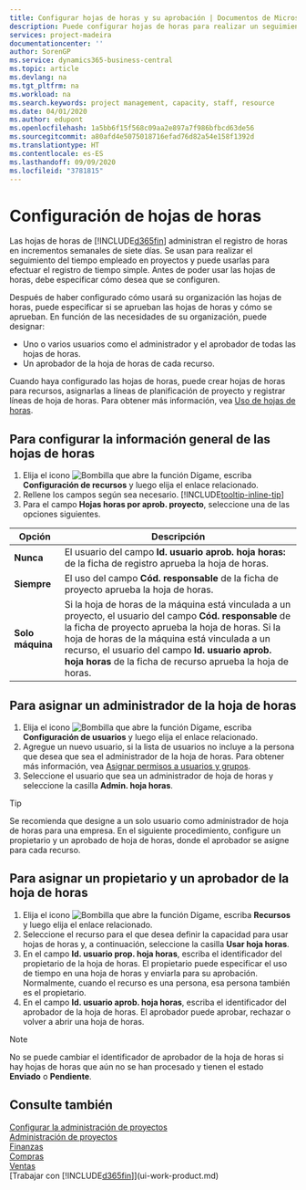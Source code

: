 ```yaml
---
title: Configurar hojas de horas y su aprobación | Documentos de Microsoft
description: Puede configurar hojas de horas para realizar un seguimiento del tiempo empleado en proyectos y el uso recursos, lo que le ayudará en la administración de proyectos, personal y capacidad
services: project-madeira
documentationcenter: ''
author: SorenGP
ms.service: dynamics365-business-central
ms.topic: article
ms.devlang: na
ms.tgt_pltfrm: na
ms.workload: na
ms.search.keywords: project management, capacity, staff, resource
ms.date: 04/01/2020
ms.author: edupont
ms.openlocfilehash: 1a5bb6f15f568c09aa2e897a7f986bfbcd63de56
ms.sourcegitcommit: a80afd4e5075018716efad76d82a54e158f1392d
ms.translationtype: HT
ms.contentlocale: es-ES
ms.lasthandoff: 09/09/2020
ms.locfileid: "3781815"
---
```

# <a name="set-up-time-sheets"></a>Configuración de hojas de horas
Las hojas de horas de [!INCLUDE[d365fin](includes/d365fin_md.md)] administran el registro de horas en incrementos semanales de siete días. Se usan para realizar el seguimiento del tiempo empleado en proyectos y puede usarlas para efectuar el registro de tiempo simple. Antes de poder usar las hojas de horas, debe especificar cómo desea que se configuren.

Después de haber configurado cómo usará su organización las hojas de horas, puede especificar si se aprueban las hojas de horas y cómo se aprueban. En función de las necesidades de su organización, puede designar:

* Uno o varios usuarios como el administrador y el aprobador de todas las hojas de horas.
* Un aprobador de la hoja de horas de cada recurso.

Cuando haya configurado las hojas de horas, puede crear hojas de horas para recursos, asignarlas a líneas de planificación de proyecto y registrar líneas de hoja de horas. Para obtener más información, vea [Uso de hojas de horas](projects-how-use-time-sheets.md).

## <a name="to-set-up-general-information-for-time-sheets"></a>Para configurar la información general de las hojas de horas
1. Elija el icono ![Bombilla que abre la función Dígame](media/ui-search/search_small.png "Dígame qué desea hacer"), escriba **Configuración de recursos** y luego elija el enlace relacionado.  
2. Rellene los campos según sea necesario. [!INCLUDE[tooltip-inline-tip](includes/tooltip-inline-tip_md.md)]
3. Para el campo **Hojas horas por aprob. proyecto**, seleccione una de las opciones siguientes.

| Opción | Descripción |
| --- | --- |
| **Nunca** |El usuario del campo **Id. usuario aprob. hoja horas:** de la ficha de registro aprueba la hoja de horas. |
| **Siempre** |El uso del campo **Cód. responsable** de la ficha de proyecto aprueba la hoja de horas. |
| **Solo máquina** |Si la hoja de horas de la máquina está vinculada a un proyecto, el usuario del campo **Cód. responsable** de la ficha de proyecto aprueba la hoja de horas. Si la hoja de horas de la máquina está vinculada a un recurso, el usuario del campo **Id. usuario aprob. hoja horas** de la ficha de recurso aprueba la hoja de horas. |

## <a name="to-assign-a-time-sheet-administrator"></a>Para asignar un administrador de la hoja de horas
1. Elija el icono ![Bombilla que abre la función Dígame](media/ui-search/search_small.png "Dígame qué desea hacer"), escriba **Configuración de usuarios** y luego elija el enlace relacionado.  
2. Agregue un nuevo usuario, si la lista de usuarios no incluye a la persona que desea que sea el administrador de la hoja de horas. Para obtener más información, vea [Asignar permisos a usuarios y grupos](ui-define-granular-permissions.md).
3. Seleccione el usuario que sea un administrador de hoja de horas y seleccione la casilla **Admin. hoja horas**.  

> [!TIP]  
>   Se recomienda que designe a un solo usuario como administrador de hoja de horas para una empresa. En el siguiente procedimiento, configure un propietario y un aprobado de hoja de horas, donde el aprobador se asigne para cada recurso.  

## <a name="to-assign-a-time-sheets-owner-and-approver"></a>Para asignar un propietario y un aprobador de la hoja de horas
1. Elija el icono ![Bombilla que abre la función Dígame](media/ui-search/search_small.png "Dígame qué desea hacer"), escriba **Recursos** y luego elija el enlace relacionado.
2. Seleccione el recurso para el que desea definir la capacidad para usar hojas de horas y, a continuación, seleccione la casilla **Usar hoja horas**.  
3. En el campo **Id. usuario prop. hoja horas**, escriba el identificador del propietario de la hoja de horas. El propietario puede especificar el uso de tiempo en una hoja de horas y enviarla para su aprobación. Normalmente, cuando el recurso es una persona, esa persona también es el propietario.  
4. En el campo **Id. usuario aprob. hoja horas**, escriba el identificador del aprobador de la hoja de horas. El aprobador puede aprobar, rechazar o volver a abrir una hoja de horas.  

> [!NOTE]  
>   No se puede cambiar el identificador de aprobador de la hoja de horas si hay hojas de horas que aún no se han procesado y tienen el estado **Enviado** o **Pendiente**.

## <a name="see-also"></a>Consulte también
[Configurar la administración de proyectos](projects-setup-projects.md)  
[Administración de proyectos](projects-manage-projects.md)  
[Finanzas](finance.md)  
[Compras](purchasing-manage-purchasing.md)         
[Ventas](sales-manage-sales.md)      
[Trabajar con [!INCLUDE[d365fin](includes/d365fin_md.md)]](ui-work-product.md)  
